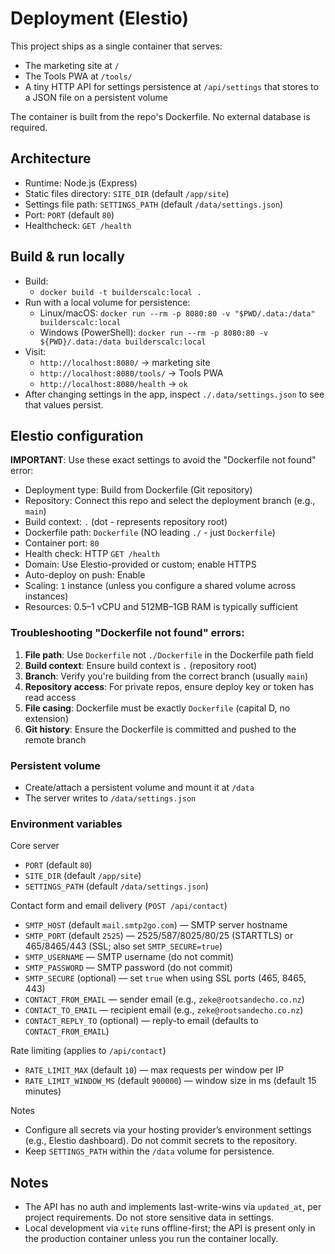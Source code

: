 # Deployment (Elestio)

This project ships as a single container that serves:
- The marketing site at `/`
- The Tools PWA at `/tools/`
- A tiny HTTP API for settings persistence at `/api/settings` that stores to a JSON file on a persistent volume

The container is built from the repo's Dockerfile. No external database is required.

## Architecture
- Runtime: Node.js (Express)
- Static files directory: `SITE_DIR` (default `/app/site`)
- Settings file path: `SETTINGS_PATH` (default `/data/settings.json`)
- Port: `PORT` (default `80`)
- Healthcheck: `GET /health`

## Build & run locally

- Build:
  - `docker build -t builderscalc:local .`
- Run with a local volume for persistence:
  - Linux/macOS: `docker run --rm -p 8080:80 -v "$PWD/.data:/data" builderscalc:local`
  - Windows (PowerShell): `docker run --rm -p 8080:80 -v ${PWD}/.data:/data builderscalc:local`
- Visit:
  - `http://localhost:8080/` → marketing site
  - `http://localhost:8080/tools/` → Tools PWA
  - `http://localhost:8080/health` → `ok`
- After changing settings in the app, inspect `./.data/settings.json` to see that values persist.

## Elestio configuration

**IMPORTANT**: Use these exact settings to avoid the "Dockerfile not found" error:

- Deployment type: Build from Dockerfile (Git repository)
- Repository: Connect this repo and select the deployment branch (e.g., `main`)
- Build context: `.` (dot - represents repository root)
- Dockerfile path: `Dockerfile` (NO leading `./` - just `Dockerfile`)
- Container port: `80`
- Health check: HTTP `GET /health`
- Domain: Use Elestio-provided or custom; enable HTTPS
- Auto-deploy on push: Enable
- Scaling: `1` instance (unless you configure a shared volume across instances)
- Resources: 0.5–1 vCPU and 512MB–1GB RAM is typically sufficient

### Troubleshooting "Dockerfile not found" errors:

1. **File path**: Use `Dockerfile` not `./Dockerfile` in the Dockerfile path field
2. **Build context**: Ensure build context is `.` (repository root)
3. **Branch**: Verify you're building from the correct branch (usually `main`)
4. **Repository access**: For private repos, ensure deploy key or token has read access
5. **File casing**: Dockerfile must be exactly `Dockerfile` (capital D, no extension)
6. **Git history**: Ensure the Dockerfile is committed and pushed to the remote branch

### Persistent volume
- Create/attach a persistent volume and mount it at `/data`
- The server writes to `/data/settings.json`

### Environment variables

Core server
- `PORT` (default `80`)
- `SITE_DIR` (default `/app/site`)
- `SETTINGS_PATH` (default `/data/settings.json`)

Contact form and email delivery (`POST /api/contact`)
- `SMTP_HOST` (default `mail.smtp2go.com`) — SMTP server hostname
- `SMTP_PORT` (default `2525`) — 2525/587/8025/80/25 (STARTTLS) or 465/8465/443 (SSL; also set `SMTP_SECURE=true`)
- `SMTP_USERNAME` — SMTP username (do not commit)
- `SMTP_PASSWORD` — SMTP password (do not commit)
- `SMTP_SECURE` (optional) — set `true` when using SSL ports (465, 8465, 443)
- `CONTACT_FROM_EMAIL` — sender email (e.g., `zeke@rootsandecho.co.nz`)
- `CONTACT_TO_EMAIL` — recipient email (e.g., `zeke@rootsandecho.co.nz`)
- `CONTACT_REPLY_TO` (optional) — reply-to email (defaults to `CONTACT_FROM_EMAIL`)

Rate limiting (applies to `/api/contact`)
- `RATE_LIMIT_MAX` (default `10`) — max requests per window per IP
- `RATE_LIMIT_WINDOW_MS` (default `900000`) — window size in ms (default 15 minutes)

Notes
- Configure all secrets via your hosting provider’s environment settings (e.g., Elestio dashboard). Do not commit secrets to the repository.
- Keep `SETTINGS_PATH` within the `/data` volume for persistence.

## Notes
- The API has no auth and implements last-write-wins via `updated_at`, per project requirements. Do not store sensitive data in settings.
- Local development via `vite` runs offline-first; the API is present only in the production container unless you run the container locally.
